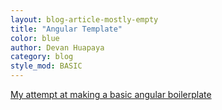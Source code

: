```yaml
---
layout: blog-article-mostly-empty
title: "Angular Template"
color: blue
author: Devan Huapaya
category: blog
style_mod: BASIC
---
```



[My attempt at making a basic angular boilerplate](https://github.com/imdevan/angular-template)  
